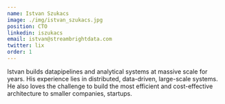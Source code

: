 ```yaml
---
name: Istvan Szukacs
image: ./img/istvan_szukacs.jpg
position: CTO
linkedin: iszukacs
email: istvan@streambrightdata.com
twitter: lix
order: 1
---
```

Istvan builds datapipelines and analytical systems at massive scale for years. His experience lies in
distributed, data-driven, large-scale systems. He also loves the challenge to build the most efficient
and cost-effective architecture to smaller companies, startups.